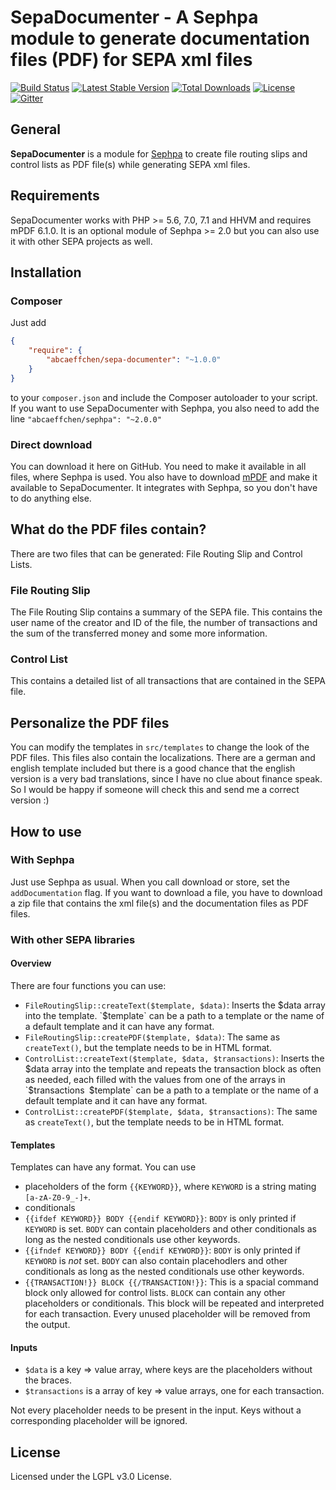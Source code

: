SepaDocumenter - A Sephpa module to generate documentation files (PDF) for SEPA xml files
===============

[![Build Status](https://travis-ci.org/AbcAeffchen/SepaDocumenter.svg?branch=master)](https://travis-ci.org/AbcAeffchen/SepaDocumenter)
[![Latest Stable Version](https://poser.pugx.org/abcaeffchen/sepa-documenter/v/stable)](https://packagist.org/packages/abcaeffchen/sepa-documenter)
[![Total Downloads](https://poser.pugx.org/abcaeffchen/sepa-documenter/downloads)](https://packagist.org/packages/abcaeffchen/sepa-documenter)
[![License](https://poser.pugx.org/abcaeffchen/sepa-documenter/license)](https://packagist.org/packages/abcaeffchen/sepa-documenter)
[![Gitter](https://badges.gitter.im/AbcAeffchen/SepaDocumenter.svg)](https://gitter.im/AbcAeffchen/SepaDocumenter?utm_source=badge&utm_medium=badge&utm_campaign=pr-badge)

## General
**SepaDocumenter** is a module for [Sephpa](https://github.com/AbcAeffchen/Sephpa)
to create file routing slips and control lists as PDF file(s) while generating SEPA xml files.

## Requirements
SepaDocumenter works with PHP >= 5.6, 7.0, 7.1 and HHVM and requires mPDF 6.1.0. It is an optional module
of Sephpa >= 2.0 but you can also use it with other SEPA projects as well.

## Installation

### Composer
Just add

```json
{
    "require": {
        "abcaeffchen/sepa-documenter": "~1.0.0"
    }
}
```

to your `composer.json` and include the Composer autoloader to your script. If you want to use
SepaDocumenter with Sephpa, you also need to add the line `"abcaeffchen/sephpa": "~2.0.0"`

### Direct download
You can download it here on GitHub. You need to make it available in all files, where Sephpa is
used. You also have to download [mPDF](https://gitub.com/mpdf/mpdf) and make it available to SepaDocumenter.
It integrates with Sephpa, so you don't have to do anything else.

## What do the PDF files contain?
There are two files that can be generated: File Routing Slip and Control Lists.
 
### File Routing Slip
The File Routing Slip contains a summary of the SEPA file. This contains the user name of the 
creator and ID of the file,
the number of transactions and the sum of the transferred money and some more information.

### Control List
This contains a detailed list of all transactions that are contained in the SEPA file.

## Personalize the PDF files
You can modify the templates in `src/templates` to change the look of the PDF files.
This files also contain the localizations. There are a german and english template included but
there is a good chance that the english version is a very bad translations, since I have no
clue about finance speak. So I would be happy if someone will check this and send me a correct 
version :)

## How to use

### With Sephpa
Just use Sephpa as usual. When you call download or store, set the `addDocumentation` flag.
If you want to download a file, you have to download a zip file that contains the xml file(s) and
the documentation files as PDF files.

### With other SEPA libraries

#### Overview
There are four functions you can use:
- `FileRoutingSlip::createText($template, $data)`: Inserts the $data array into the template.
`$template` can be a path to a template or the name of a default template and it can have any format.
- `FileRoutingSlip::createPDF($template, $data)`: The same as `createText()`, but the template
needs to be in HTML format.
- `ControlList::createText($template, $data, $transactions)`: Inserts the $data array into the template and repeats
the transaction block as often as needed, each filled with the values from one of the arrays in `$transactions`
`$template` can be a path to a template or the name of a default template and it can have any format.
- `ControlList::createPDF($template, $data, $transactions)`: The same as `createText()`, but the template
needs to be in HTML format.

#### Templates
Templates can have any format. You can use
- placeholders of the form `{{KEYWORD}}`, where `KEYWORD` is a string mating `[a-zA-Z0-9_-]+`.
- conditionals
 - `{{ifdef KEYWORD}} BODY {{endif KEYWORD}}`: `BODY` is only printed if `KEYWORD` is set. `BODY`
 can contain placeholders and other conditionals as long as the nested conditionals use other keywords.
 - `{{ifndef KEYWORD}} BODY {{endif KEYWORD}}`: `BODY` is only printed if `KEYWORD` is *not* set.
 `BODY` can also contain placehodlers and other conditionals as long as the nested conditionals
 use other keywords.
- `{{TRANSACTION!}} BLOCK {{/TRANSACTION!}}`: This is a spacial command block only allowed for
control lists. `BLOCK` can contain any other placeholders or conditionals. This block will be
repeated and interpreted for each transaction.
Every unused placeholder will be removed from the output.

#### Inputs
- `$data` is a key => value array, where keys are the placeholders without the braces.
- `$transactions` is a array of key => value arrays, one for each transaction.

Not every placeholder needs to be present in the input. Keys without a corresponding placeholder
will be ignored.

## License
Licensed under the LGPL v3.0 License.
